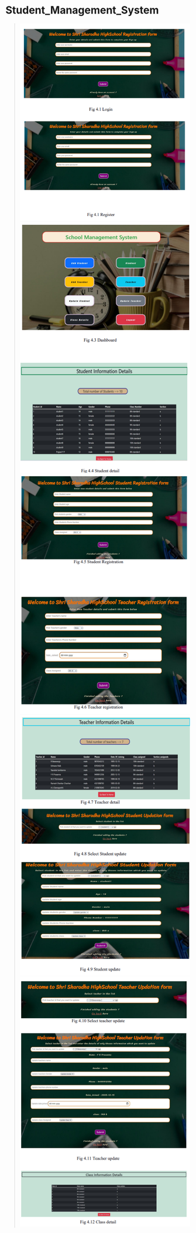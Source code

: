 # Student_Management_System

>    ![](https://github.com/Prajwal-YP/imageCache/blob/main/db1.png)
>     ![](https://github.com/Prajwal-YP/imageCache/blob/main/db2.png)
>     ![](https://github.com/Prajwal-YP/imageCache/blob/main/db3.png)
>     ![](https://github.com/Prajwal-YP/imageCache/blob/main/db4.png)
>     ![](https://github.com/Prajwal-YP/imageCache/blob/main/db5.png)
